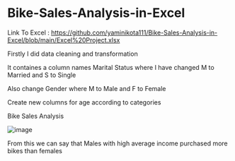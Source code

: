 # Bike-Sales-Analysis-in-Excel

Link To Excel : https://github.com/yaminikota111/Bike-Sales-Analysis-in-Excel/blob/main/Excel%20Project.xlsx

Firstly I did data cleaning and transformation

It containes a column names Marital Status where I have changed M to Married and S to Single

Also change Gender where M to Male and F to Female

Create new columns for age according to categories

Bike Sales Analysis

![image](https://user-images.githubusercontent.com/54625974/232886749-ce394fa6-7c56-4a2f-9b45-04b9aee17b34.png)

From this we can say that Males with high average income purchased more bikes than females
